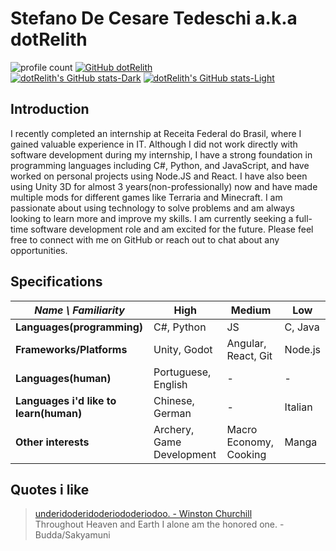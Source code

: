 # Stefano De Cesare Tedeschi a.k.a dotRelith
![profile count](https://komarev.com/ghpvc/?username=dotRelith&color=red)
[![GitHub dotRelith](https://img.shields.io/github/followers/dotRelith?label=follow&style=social)](https://github.com/dotRelith)
<br>
[![dotRelith's GitHub stats-Dark](https://github-readme-stats.vercel.app/api?username=dotRelith&show_icons=true&theme=dark#gh-dark-mode-only)](https://github.com/dotRelith/github-readme-stats#gh-dark-mode-only)
[![dotRelith's GitHub stats-Light](https://github-readme-stats.vercel.app/api?username=dotRelith&show_icons=true&theme=default#gh-light-mode-only)](https://github.com/dotRelith/github-readme-stats#gh-light-mode-only)

## Introduction
I recently completed an internship at Receita Federal do Brasil, where I gained valuable experience in IT. Although I did not work directly with software development during my internship, I have a strong foundation in programming languages including C#, Python, and JavaScript, and have worked on personal projects using Node.JS and React. I have also been using Unity 3D for almost 3 years(non-professionally) now and have made multiple mods for different games like Terraria and Minecraft. I am passionate about using technology to solve problems and am always looking to learn more and improve my skills. I am currently seeking a full-time software development role and am excited for the future. Please feel free to connect with me on GitHub or reach out to chat about any opportunities.

## Specifications
| *Name \ Familiarity* | High | Medium | Low |
| --------------- | --------------- | --------------- | ------------- |
| **Languages(programming)** | C#, Python | JS | C, Java |
| **Frameworks/Platforms** | Unity, Godot | Angular, React, Git | Node.js |
| **Languages(human)** | Portuguese, English | - | - |
| **Languages i'd like to learn(human)** | Chinese, German | - | Italian |
| **Other interests** | Archery, Game Development | Macro Economy, Cooking | Manga |

## Quotes i like
> [underidoderidoderiododeriodoo. - Winston Churchill](https://www.youtube.com/shorts/ldq-TT7gyb0)
> <br>Throughout Heaven and Earth I alone am the honored one. - Budda/Sakyamuni
